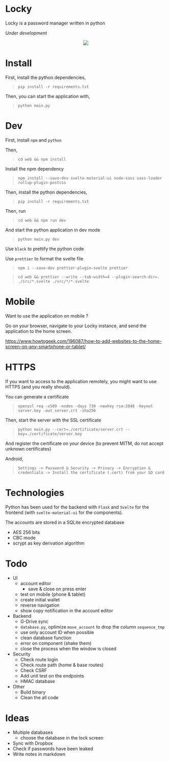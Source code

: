 # Locky
Locky is a password manager written in python

*Under development*

<p align="center">
    <a href="https://youtu.be/4DK_RlTr8Jg" target="_blank">
        <img src="https://raw.githubusercontent.com/Mister7F/Locky/master/screenshots/presentation.gif"/>
    </a>
</p>

# Install
First, install the python dependencies,
> `pip install -r requirements.txt`

Then, you can start the application with,
> `python main.py`

# Dev
First, install `npm` and `python`

Then,
> `cd web && npm install`

Install the npm dependency
> `npm install --save-dev svelte-material-ui node-sass sass-loader rollup-plugin-postcss`

Then, install the python dependencies,
> `pip install -r requirements.txt`

Then, run
> `cd web && npm run dev`

And start the python application in dev mode
> `python main.py dev`

Use `black` to prettify the python code

Use `prettier` to format the svelte file
> `npm i --save-dev prettier-plugin-svelte prettier`

> `cd web && prettier --write --tab-width=4 --plugin-search-dir=. ./src/*.svelte ./src/*/*.svelte`

# Mobile
Want to use the application on mobile ?

Go on your browser, navigate to your Locky instance, and send the application to the home screen.

https://www.howtogeek.com/196087/how-to-add-websites-to-the-home-screen-on-any-smartphone-or-tablet/

# HTTPS
If you want to access to the application remotely, you might want to use HTTPS (and you really should).

You can generate a certificate
> `openssl req -x509 -nodes -days 730 -newkey rsa:2048 -keyout server.key -out server.crt -sha256`

Then, start the server with the SSL certificate
> `python main.py --cert=./certificate/server.crt --key=./certificate/server.key`

And register the certificate on your device (to prevent MITM, do not accept unknown certificates)

Android,
> `Settings -> Password & Security -> Privacy -> Encryption & credentials -> Install the certificate (.cert) from your SD card`


# Technologies
Python has been used for the backend with `Flask` and `Svelte` for the frontend (with `svelte-material-ui` for the components).

The accounts are stored in a SQLite encrypted database
- AES 256 bits
- CBC mode
- scrypt as key derivation algorithm

# Todo
- UI
    - account editor
        - save & close on press enter
    - test on mobile (phone & tablet)
    - create initial wallet
    - reverse navigation
    - show copy notification in the account editor
- Backend
    - G-Drive sync
    - `database.py`, optimize `move_account` to drop the column `sequence_tmp`
    - use only account ID when possible
    - clean database function
    - error on component (shake them)
    - close the process when the window is closed
- Security
    - Check route login
    - Check route path (home & base routes)
    - Check CSRF
    - Add unit test on the endpoints
    - HMAC database
- Other
    - Build binary
    - Clean the all code

# Ideas
- Multiple databases
    - choose the database in the lock screen
- Sync with Dropbox
- Check if passwords have been leaked
- Write notes in markdown


